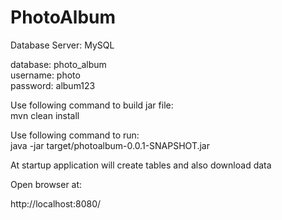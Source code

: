 # PhotoAlbum

Database Server: MySQL <br/>

database: photo_album <br/>
username: photo <br/>
password: album123

Use following command to build jar file: <br/>
mvn clean install

Use following command to run: <br/>
java -jar target/photoalbum-0.0.1-SNAPSHOT.jar

At startup application will create tables and also download data

Open browser at:

http://localhost:8080/
